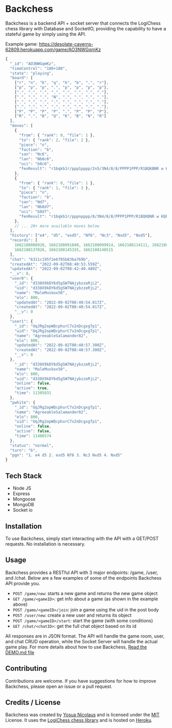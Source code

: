 # Backchess

Backchess is a backend API + socket server that connects the LogiChess chess library with Database and SocketIO, providing the capability to have a stateful game by simply using the API.

Example game:
https://desolate-caverns-62809.herokuapp.com/game/AO3NWGqmKz

```javascript
{
  "_id": "AO3NWGqmKz",
  "timeControl": "180+180",
  "state": "playing",
  "board": [
    ["r", "n", "b", "q", "k", "b", ".", "r"],
    ["p", "p", "p", ".", "p", "p", "p", "p"],
    [".", ".", ".", ".", ".", ".", ".", "."],
    [".", ".", ".", "N", ".", ".", ".", "."],
    [".", ".", ".", ".", ".", ".", ".", "."],
    [".", ".", ".", ".", ".", ".", ".", "."],
    ["P", "P", "P", "P", ".", "P", "P", "P"],
    ["R", ".", "B", "Q", "K", "B", "N", "R"]
  ],
  "moves": [
    {
      "from": { "rank": 0, "file": 1 },
      "to": { "rank": 2, "file": 2 },
      "piece": "n",
      "faction": "b",
      "san": "Nc6",
      "lan": "Nb8c6",
      "uci": "b8c6",
      "fenResult": "r1bqkb1r/ppp1pppp/2n5/3N4/8/8/PPPP1PPP/R1BQKBNR w KQkq - 1 5"
    },
    {
      "from": { "rank": 0, "file": 1 },
      "to": { "rank": 1, "file": 3 },
      "piece": "n",
      "faction": "b",
      "san": "Nd7",
      "lan": "Nb8d7",
      "uci": "b8d7",
      "fenResult": "r1bqkb1r/pppnpppp/8/3N4/8/8/PPPP1PPP/R1BQKBNR w KQkq - 1 5"
    },
    // ... 20+ more available moves below
  ],
  "history": ["e4", "d5", "exd5", "Nf6", "Nc3", "Nxd5", "Nxd5"],
  "records": [
    1662108080920, 1662108091840, 1662108099914, 1662108114111, 1662108131897,
    1662108137026, 1662108145335, 1662108148515
  ],
  "chat": "6311c195f2e6f85b83ba769b",
  "createdAt": "2022-09-02T08:40:53.559Z",
  "updatedAt": "2022-09-02T08:42:40.489Z",
  "__v": 8,
  "user0": {
    "_id": "d338X9kDY6d5gSW7NAjybzzeRjL2",
    "uid": "d338X9kDY6d5gSW7NAjybzzeRjL2",
    "name": "MaleMuskox50",
    "elo": 800,
    "updatedAt": "2022-09-02T08:40:54.017Z",
    "createdAt": "2022-09-02T08:40:54.017Z",
    "__v": 0
  },
  "user1": {
    "_id": "UqJRg2opWQcphurC7x2nDcgxgTp1",
    "uid": "UqJRg2opWQcphurC7x2nDcgxgTp1",
    "name": "AgreeableSalamander82",
    "elo": 800,
    "updatedAt": "2022-09-02T08:40:57.300Z",
    "createdAt": "2022-09-02T08:40:57.300Z",
    "__v": 0
  },
    "_id": "d338X9kDY6d5gSW7NAjybzzeRjL2",
    "name": "MaleMuskox50",
    "elo": 800,
    "uid": "d338X9kDY6d5gSW7NAjybzzeRjL2",
    "online": false,
    "active": true,
    "time": 11305831
  },
  "pwhite": {
    "_id": "UqJRg2opWQcphurC7x2nDcgxgTp1",
    "name": "AgreeableSalamander82",
    "elo": 800,
    "uid": "UqJRg2opWQcphurC7x2nDcgxgTp1",
    "online": false,
    "active": false,
    "time": 11486574
  },
  "status": "normal",
  "turn": "b",
  "pgn": "1. e4 d5 2. exd5 Nf6 3. Nc3 Nxd5 4. Nxd5"
}
```

## Tech Stack

- Node JS
- Express
- Mongoose
- MongoDB
- Socket io

## Installation

To use Backchess, simply start interacting with the API with a GET/POST requests. No installation is necessary.

## Usage

Backchess provides a RESTful API with 3 major endpoints: /game, /user, and /chat.
Below are a few examples of some of the endpoints Backchess API provide you.

- `POST /game/new`: starts a new game and returns the new game object
- `GET /game/<gameID>`: get info about a game (as shown in the example above)
- `POST /game/<gameID>/join`: join a game using the uid in the post body
- `POST /user/new`: create a new user and returns its object
- `POST /game/<gameID>/start`: start the game (with some conditions)
- `GET /chat/<chatID>`: get the full chat object based on its id

All responses are in JSON format.
The API will handle the game room, user, and chat CRUD operation, while the Socket Server will handle the actual game play.
For more details about how to use Backchess, [Read the DEMO.md file](https://github.com/yosuanicolaus/backchess/blob/main/DEMO.md)

## Contributing

Contributions are welcome. If you have suggestions for how to improve Backchess, please open an issue or a pull request.

## Credits / License

Backchess was created by [Yosua Nicolaus](https://github.com/yosuanicolaus) and is licensed under the [MIT](https://choosealicense.com/licenses/mit/) License. It uses the [LogiChess chess library](https://github.com/yosuanicolaus/logichess) and is hosted on [Heroku](https://www.heroku.com/).

